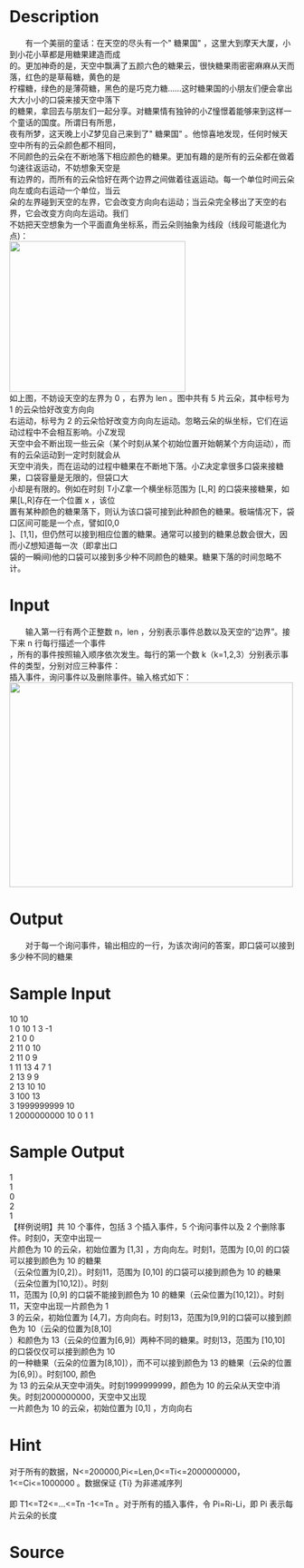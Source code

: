 
# Description

<div class="content"><p>　　有一个美丽的童话：在天空的尽头有一个&#34; 糖果国&#34; ，这里大到摩天大厦，小到小花小草都是用糖果建造而成<br/>
的。更加神奇的是，天空中飘满了五颜六色的糖果云，很快糖果雨密密麻麻从天而落，红色的是草莓糖，黄色的是<br/>
柠檬糖，绿色的是薄荷糖，黑色的是巧克力糖……这时糖果国的小朋友们便会拿出大大小小的口袋来接天空中落下<br/>
的糖果，拿回去与朋友们一起分享。对糖果情有独钟的小Z憧憬着能够来到这样一个童话的国度。所谓日有所思，<br/>
夜有所梦，这天晚上小Z梦见自己来到了&#34; 糖果国&#34; 。他惊喜地发现，任何时候天空中所有的云朵颜色都不相同，<br/>
不同颜色的云朵在不断地落下相应颜色的糖果。更加有趣的是所有的云朵都在做着匀速往返运动，不妨想象天空是<br/>
有边界的，而所有的云朵恰好在两个边界之间做着往返运动。每一个单位时间云朵向左或向右运动一个单位，当云<br/>
朵的左界碰到天空的左界，它会改变方向向右运动；当云朵完全移出了天空的右界，它会改变方向向左运动。我们<br/>
不妨把天空想象为一个平面直角坐标系，而云朵则抽象为线段（线段可能退化为点)：<br/>
<img width="311" height="266" alt="" src="/source/bzoj/1062/img/aHR0cHM6Ly9seWRzeS5jb20vSnVkZ2VPbmxpbmUvdXBsb2FkLzIwMTYwNC_ml6DmoIfpopgucG5n.png"/><br/>
如上图，不妨设天空的左界为 0 ，右界为 len 。图中共有 5 片云朵，其中标号为 1 的云朵恰好改变方向向<br/>
右运动，标号为 2 的云朵恰好改变方向向左运动。忽略云朵的纵坐标，它们在运动过程中不会相互影响。小Z发现<br/>
天空中会不断出现一些云朵（某个时刻从某个初始位置开始朝某个方向运动），而有的云朵运动到一定时刻就会从<br/>
天空中消失，而在运动的过程中糖果在不断地下落。小Z决定拿很多口袋来接糖果，口袋容量是无限的，但袋口大<br/>
小却是有限的。例如在时刻 T小Z拿一个横坐标范围为 [L,R] 的口袋来接糖果，如果[L,R]存在一个位置 x ，该位<br/>
置有某种颜色的糖果落下，则认为该口袋可接到此种颜色的糖果。极端情况下，袋口区间可能是一个点，譬如[0,0<br/>
]、[1,1]，但仍然可以接到相应位置的糖果。通常可以接到的糖果总数会很大，因而小Z想知道每一次（即拿出口<br/>
袋的一瞬间)他的口袋可以接到多少种不同颜色的糖果。糖果下落的时间忽略不计。</p></div>

# Input

<div class="content"><div>　　输入第一行有两个正整数 n，len ，分别表示事件总数以及天空的“边界”。接下来 n 行每行描述一个事件</div>
<div>，所有的事件按照输入顺序依次发生。每行的第一个数 k（k=1,2,3）分别表示事件的类型，分别对应三种事件：</div>
<div>插入事件，询问事件以及删除事件。输入格式如下：</div>
<div><img src="/source/bzoj/1062/img/aHR0cHM6Ly9seWRzeS5jb20vSnVkZ2VPbmxpbmUvdXBsb2FkLzIwMTYwNC9mZmYucG5n.png" width="501" height="361" alt=""/></div>
<p></p></div>

# Output

<div class="content"><p>　　对于每一个询问事件，输出相应的一行，为该次询问的答案，即口袋可以接到多少种不同的糖果</p></div>

# Sample Input

<div class="content"><span class="sampledata">10 10<br/>
1 0 10 1 3 -1<br/>
2 1 0 0<br/>
2 11 0 10<br/>
2 11 0 9<br/>
1 11 13 4 7 1<br/>
2 13 9 9<br/>
2 13 10 10<br/>
3 100 13<br/>
3 1999999999 10<br/>
1 2000000000 10 0 1 1</span></div>

# Sample Output

<div class="content"><span class="sampledata">1<br/>
1<br/>
0<br/>
2<br/>
1<br/>
【样例说明】共 10 个事件，包括 3 个插入事件，5 个询问事件以及 2 个删除事件。时刻0，天空中出现一<br/>
片颜色为 10 的云朵，初始位置为 [1,3] ，方向向左。时刻1，范围为 [0,0] 的口袋可以接到颜色为 10 的糖果<br/>
（云朵位置为[0,2]）。时刻11，范围为 [0,10] 的口袋可以接到颜色为 10 的糖果（云朵位置为[10,12]）。时刻<br/>
11，范围为 [0,9] 的口袋不能接到颜色为 10 的糖果（云朵位置为[10,12]）。时刻11，天空中出现一片颜色为 1<br/>
3 的云朵，初始位置为 [4,7]，方向向右。时刻13，范围为[9,9]的口袋可以接到颜色为 10（云朵的位置为[8,10]<br/>
）和颜色为 13（云朵的位置为[6,9]）两种不同的糖果。时刻13，范围为 [10,10] 的口袋仅仅可以接到颜色为 10<br/>
 的一种糖果（云朵的位置为[8,10]），而不可以接到颜色为 13 的糖果（云朵的位置为[6,9]）。时刻100, 颜色<br/>
为 13 的云朵从天空中消失。时刻1999999999，颜色为 10 的云朵从天空中消失。时刻2000000000，天空中又出现<br/>
一片颜色为 10 的云朵，初始位置为 [0,1] ，方向向右</span></div>

# Hint

<div class="content"><p></p><div>对于所有的数据，N&lt;=200000,Pi&lt;=Len,0&lt;=Ti&lt;=2000000000，1&lt;=Ci&lt;=1000000 。数据保证 {Ti} 为非递减序列</div><br/>
<div>即 T1&lt;=T2&lt;=…&lt;=Tn -1&lt;=Tn 。对于所有的插入事件，令 Pi=Ri-Li，即 Pi 表示每片云朵的长度</div><p></p></div>

# Source

<div class="content"><p><a href="problemset.php?search="></a></p></div>

